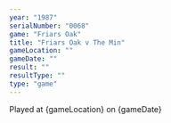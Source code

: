 ```yaml
---
year: "1987"
serialNumber: "0068" 
game: "Friars Oak"
title: "Friars Oak v The Min"
gameLocation: ""
gameDate: ""
result: ""
resultType: ""
type: "game"
---
```


Played at {gameLocation} on {gameDate} 